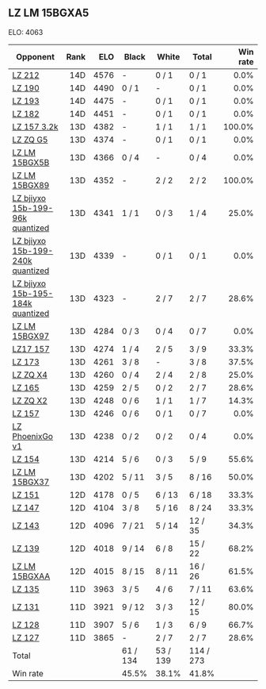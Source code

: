 ## LZ LM 15BGXA5 ##

ELO: 4063

Opponent | Rank | ELO | Black | White | Total | Win rate
---------|-----:|----:|-------|-------|-------|-------:
[LZ 212](LZ%20212.md) | 14D | 4576 | - | 0 / 1 | 0 / 1 | 0.0%
[LZ 190](LZ%20190.md) | 14D | 4490 | 0 / 1 | - | 0 / 1 | 0.0%
[LZ 193](LZ%20193.md) | 14D | 4475 | - | 0 / 1 | 0 / 1 | 0.0%
[LZ 182](LZ%20182.md) | 14D | 4451 | - | 0 / 1 | 0 / 1 | 0.0%
[LZ 157 3.2k](LZ%20157%203.2k.md) | 13D | 4382 | - | 1 / 1 | 1 / 1 | 100.0%
[LZ ZQ G5](LZ%20ZQ%20G5.md) | 13D | 4374 | - | 0 / 1 | 0 / 1 | 0.0%
[LZ LM 15BGX5B](LZ%20LM%2015BGX5B.md) | 13D | 4366 | 0 / 4 | - | 0 / 4 | 0.0%
[LZ LM 15BGX89](LZ%20LM%2015BGX89.md) | 13D | 4352 | - | 2 / 2 | 2 / 2 | 100.0%
[LZ bjiyxo 15b-199-96k quantized](LZ%20bjiyxo%2015b-199-96k%20quantized.md) | 13D | 4341 | 1 / 1 | 0 / 3 | 1 / 4 | 25.0%
[LZ bjiyxo 15b-199-240k quantized](LZ%20bjiyxo%2015b-199-240k%20quantized.md) | 13D | 4339 | - | 0 / 1 | 0 / 1 | 0.0%
[LZ bjiyxo 15b-195-184k quantized](LZ%20bjiyxo%2015b-195-184k%20quantized.md) | 13D | 4323 | - | 2 / 7 | 2 / 7 | 28.6%
[LZ LM 15BGX97](LZ%20LM%2015BGX97.md) | 13D | 4284 | 0 / 3 | 0 / 4 | 0 / 7 | 0.0%
[LZ17 157](LZ17%20157.md) | 13D | 4274 | 1 / 4 | 2 / 5 | 3 / 9 | 33.3%
[LZ 173](LZ%20173.md) | 13D | 4261 | 3 / 8 | - | 3 / 8 | 37.5%
[LZ ZQ X4](LZ%20ZQ%20X4.md) | 13D | 4260 | 0 / 4 | 2 / 4 | 2 / 8 | 25.0%
[LZ 165](LZ%20165.md) | 13D | 4259 | 2 / 5 | 0 / 2 | 2 / 7 | 28.6%
[LZ ZQ X2](LZ%20ZQ%20X2.md) | 13D | 4248 | 0 / 6 | 1 / 1 | 1 / 7 | 14.3%
[LZ 157](LZ%20157.md) | 13D | 4246 | 0 / 6 | 0 / 1 | 0 / 7 | 0.0%
[LZ PhoenixGo v1](LZ%20PhoenixGo%20v1.md) | 13D | 4238 | 0 / 2 | 0 / 2 | 0 / 4 | 0.0%
[LZ 154](LZ%20154.md) | 13D | 4214 | 5 / 6 | 0 / 3 | 5 / 9 | 55.6%
[LZ LM 15BGX37](LZ%20LM%2015BGX37.md) | 13D | 4202 | 5 / 11 | 3 / 5 | 8 / 16 | 50.0%
[LZ 151](LZ%20151.md) | 12D | 4178 | 0 / 5 | 6 / 13 | 6 / 18 | 33.3%
[LZ 147](LZ%20147.md) | 12D | 4104 | 3 / 8 | 5 / 16 | 8 / 24 | 33.3%
[LZ 143](LZ%20143.md) | 12D | 4096 | 7 / 21 | 5 / 14 | 12 / 35 | 34.3%
[LZ 139](LZ%20139.md) | 12D | 4018 | 9 / 14 | 6 / 8 | 15 / 22 | 68.2%
[LZ LM 15BGXAA](LZ%20LM%2015BGXAA.md) | 12D | 4015 | 8 / 15 | 8 / 11 | 16 / 26 | 61.5%
[LZ 135](LZ%20135.md) | 11D | 3963 | 3 / 5 | 4 / 6 | 7 / 11 | 63.6%
[LZ 131](LZ%20131.md) | 11D | 3921 | 9 / 12 | 3 / 3 | 12 / 15 | 80.0%
[LZ 128](LZ%20128.md) | 11D | 3907 | 5 / 6 | 1 / 3 | 6 / 9 | 66.7%
[LZ 127](LZ%20127.md) | 11D | 3865 | - | 2 / 7 | 2 / 7 | 28.6%
Total | | | 61 / 134 | 53 / 139 | 114 / 273 | 
Win rate| | | 45.5% | 38.1% | 41.8% | 
